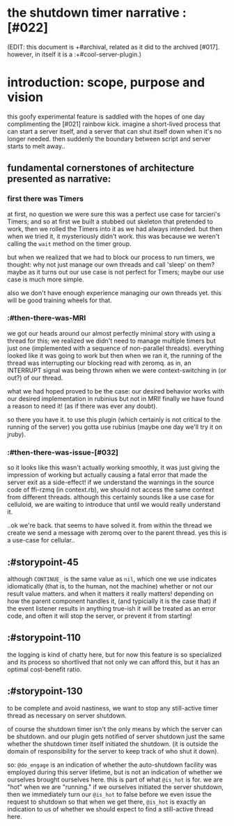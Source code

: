 # the shutdown timer narrative :[#022]


(EDIT: this document is +#archival, related as it did to the archived
 [#017]. however, in itself it is a :+#cool-server-plugin.)


# introduction: scope, purpose and vision

this goofy experimental feature is saddled with the hopes of one day
complimenting the [#021] rainbow kick. imagine a short-lived process that
can start a server itself, and a server that can shut itself down when it's
no longer needed. then suddenly the boundary between script and server starts
to melt away..


## fundamental cornerstones of architecture presented as narrative:

### first there was Timers

at first, no question we were sure this was a perfect use case for tarcieri's
Timers; and so at first we built a stubbed out skeleton that pretended to work,
then we rolled the Timers into it as we had always intended. but then when we
tried it, it mysteriously didn't work. this was because we weren't calling the
`wait` method on the timer group.

but when we realized that we had to block our process to run timers, we
thought: why not just manage our own threads and call 'sleep' on them? maybe
as it turns out our use case is not perfect for Timers; maybe our use case
is much more simple.

also we don't have enough experience managing our own threads yet. this will
be good training wheels for that.


### :#then-there-was-MRI

we got our heads around our almost perfectly minimal story with using a thread
for this; we realized we didn't need to manage multiple timers but just one
(implemented with a sequence of non-parallel threads). everything looked like
it was going to work but then when we ran it, the running of the thread was
interrupting our blocking read with zeromq. as in, an INTERRUPT signal was
being thrown when we were context-switching in (or out?) of our thread.

what we had hoped proved to be the case: our desired behavior works with our
desired implementation in rubinius but not in MRI! finally we have found a
reason to need it! (as if there was ever any doubt).

so there you have it. to use this plugin (which certainly is not critical to
the running of the server) you gotta use rubinius (maybe one day we'll try
it on jruby).



### :#then-there-was-issue-[#032]

so it looks like this wasn't actually working smoothly, it was just giving
the impression of working but actually causing a fatal error that made the
server exit as a side-effect! if we understand the warnings in the source
code of ffi-rzmq (in context.rb), we should not access the same context from
different threads. although this certainly sounds like a use case for
celluloid, we are waiting to introduce that until we would really understand
it.

..ok we're back. that seems to have solved it. from within the thread we
create we send a message with zeromq over to the parent thread. yes this is a
use-case for cellular..



## :#storypoint-45

although `CONTINUE_` is the same value as `nil`, which one we use indicates
idiomatically (that is, to the human, not the machine) whether or not our
result value matters. and when it matters it really matters! depending on
how the parent component handles it, (and typicially it is the case that)
if the event listener results in anything true-ish it will be treated as an
error code, and often it will stop the server, or prevent it from starting!



## :#storypoint-110

the logging is kind of chatty here, but for now this feature is so specialized
and its process so shortlived that not only we can afford this, but it has
an optimal cost-benefit ratio.


## :#storypoint-130

to be complete and avoid nastiness, we want to stop any still-active timer
thread as necessary on server shutdown.

of course the shutdown timer isn't the only means by which the server can be
shutdown. and our plugin gets notified of server shutdown just the same
whether the shutdown timer itself initiated the shutdown. (it is outside the
domain of responsibility for the server to keep track of who shut it down).

so: `@do_engage` is an indication of whether the auto-shutdown facility was
employed during this server lifetime, but is not an indication of whether
we ourselves brought ourselves here. this is part of what `@is_hot` is for.
we are "hot" when we are "running." if we ourselves initiated the server
shutdown, then we immediately turn our `@is_hot` to false before we even
issue the request to shutdown so that when we get there, `@is_hot` is exactly
an indication to us of whether we should expect to find a still-active thread
here.
